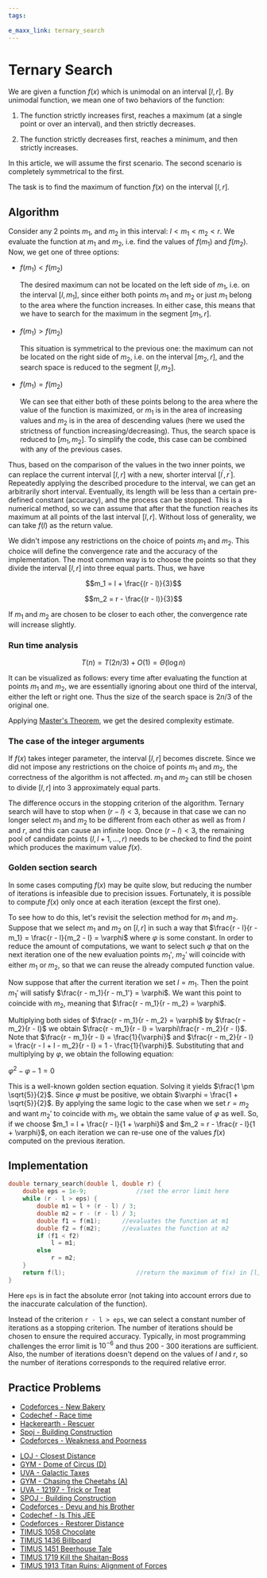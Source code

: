 ```yaml
---
tags:
  
e_maxx_link: ternary_search
---	
```


# Ternary Search

We are given a function $f(x)$ which is unimodal on an interval $[l, r]$. By unimodal function, we mean one of two behaviors of the function: 

1. The function strictly increases first, reaches a maximum (at a single point or over an interval), and then strictly decreases.

2. The function strictly decreases first, reaches a minimum, and then strictly increases.

In this article, we will assume the first scenario.
The second scenario is completely symmetrical to the first.

The task is to find the maximum of function $f(x)$ on the interval $[l, r]$.

## Algorithm

Consider any 2 points $m_1$, and $m_2$ in this interval: $l < m_1 < m_2 < r$. We evaluate the function at $m_1$ and $m_2$, i.e. find the values of $f(m_1)$ and $f(m_2)$. Now, we get one of three options:

-   $f(m_1) < f(m_2)$

    The desired maximum can not be located on the left side of $m_1$, i.e. on the interval $[l, m_1]$, since either both points $m_1$ and $m_2$ or just $m_1$ belong to the area where the function increases. In either case, this means that we have to search for the maximum in the segment $[m_1, r]$.

-   $f(m_1) > f(m_2)$

    This situation is symmetrical to the previous one: the maximum can not be located on the right side of $m_2$, i.e. on the interval $[m_2, r]$, and the search space is reduced to the segment $[l, m_2]$.

-   $f(m_1) = f(m_2)$

    We can see that either both of these points belong to the area where the value of the function is maximized, or $m_1$ is in the area of increasing values and $m_2$ is in the area of descending values (here we used the strictness of function increasing/decreasing). Thus, the search space is reduced to $[m_1, m_2]$. To simplify the code, this case can be combined with any of the previous cases.

Thus, based on the comparison of the values in the two inner points, we can replace the current interval $[l, r]$ with a new, shorter interval $[l^\prime, r^\prime]$. Repeatedly applying the described procedure to the interval, we can get an arbitrarily short interval. Eventually, its length will be less than a certain pre-defined constant (accuracy), and the process can be stopped. This is a numerical method, so we can assume that after that the function reaches its maximum at all points of the last interval $[l, r]$. Without loss of generality, we can take $f(l)$ as the return value.

We didn't impose any restrictions on the choice of points $m_1$ and $m_2$. This choice will define the convergence rate and the accuracy of the implementation. The most common way is to choose the points so that they divide the interval $[l, r]$ into three equal parts. Thus, we have

$$m_1 = l + \frac{(r - l)}{3}$$

$$m_2 = r - \frac{(r - l)}{3}$$ 

If $m_1$ and $m_2$ are chosen to be closer to each other, the convergence rate will increase slightly.

### Run time analysis

$$T(n) = T({2n}/{3}) + O(1) = \Theta(\log n)$$

It can be visualized as follows: every time after evaluating the function at points $m_1$ and $m_2$, we are essentially ignoring about one third of the interval, either the left or right one. Thus the size of the search space is ${2n}/{3}$ of the original one. 

Applying [Master's Theorem](https://en.wikipedia.org/wiki/Master_theorem_(analysis_of_algorithms)), we get the desired complexity estimate.

### The case of the integer arguments

If $f(x)$ takes integer parameter, the interval $[l, r]$ becomes discrete. Since we did not impose any restrictions on the choice of points $m_1$ and $m_2$, the correctness of the algorithm is not affected. $m_1$ and $m_2$ can still be chosen to divide $[l, r]$ into 3 approximately equal parts.

The difference occurs in the stopping criterion of the algorithm. Ternary search will have to stop when $(r - l) < 3$, because in that case we can no longer select $m_1$ and $m_2$ to be different from each other as well as from $l$ and $r$, and this can cause an infinite loop. Once $(r - l) < 3$, the remaining pool of candidate points $(l, l + 1, \ldots, r)$ needs to be checked to find the point which produces the maximum value $f(x)$.

### Golden section search

In some cases computing $f(x)$ may be quite slow, but reducing the number of iterations is infeasible due to precision issues. Fortunately, it is possible to compute $f(x)$ only once at each iteration (except the first one).

To see how to do this, let's revisit the selection method for $m_1$ and $m_2$. Suppose that we select $m_1$ and $m_2$ on $[l, r]$ in such a way that $\frac{r - l}{r - m_1} = \frac{r - l}{m_2 - l} = \varphi$ where $\varphi$ is some constant. In order to reduce the amount of computations, we want to select such $\varphi$ that on the next iteration one of the new evaluation points $m_1'$, $m_2'$ will coincide with either $m_1$ or $m_2$, so that we can reuse the already computed function value.

Now suppose that after the current iteration we set $l = m_1$. Then the point $m_1'$ will satisfy $\frac{r - m_1}{r - m_1'} = \varphi$. We want this point to coincide with $m_2$, meaning that $\frac{r - m_1}{r - m_2} = \varphi$.

Multiplying both sides of $\frac{r - m_1}{r - m_2} = \varphi$ by $\frac{r - m_2}{r - l}$ we obtain $\frac{r - m_1}{r - l} = \varphi\frac{r - m_2}{r - l}$. Note that $\frac{r - m_1}{r - l} = \frac{1}{\varphi}$ and $\frac{r - m_2}{r - l} = \frac{r - l + l - m_2}{r - l} = 1 - \frac{1}{\varphi}$. Substituting that and multiplying by $\varphi$, we obtain the following equation:

$\varphi^2 - \varphi - 1 = 0$

This is a well-known golden section equation. Solving it yields $\frac{1 \pm \sqrt{5}}{2}$. Since $\varphi$ must be positive, we obtain $\varphi = \frac{1 + \sqrt{5}}{2}$. By applying the same logic to the case when we set $r = m_2$ and want $m_2'$ to coincide with $m_1$, we obtain the same value of $\varphi$ as well. So, if we choose $m_1 = l + \frac{r - l}{1 + \varphi}$ and $m_2 = r - \frac{r - l}{1 + \varphi}$, on each iteration we can re-use one of the values $f(x)$ computed on the previous iteration.

## Implementation

```cpp
double ternary_search(double l, double r) {
	double eps = 1e-9;				//set the error limit here
	while (r - l > eps) {
		double m1 = l + (r - l) / 3;
		double m2 = r - (r - l) / 3;
		double f1 = f(m1);		//evaluates the function at m1
		double f2 = f(m2);		//evaluates the function at m2
		if (f1 < f2)
			l = m1;
		else
			r = m2;
	}
	return f(l);					//return the maximum of f(x) in [l, r]
}
```

Here `eps` is in fact the absolute error (not taking into account errors due to the inaccurate calculation of the function).

Instead of the criterion `r - l > eps`, we can select a constant number of iterations as a stopping criterion. The number of iterations should be chosen to ensure the required accuracy. Typically, in most programming challenges the error limit is ${10}^{-6}$ and thus 200 - 300 iterations are sufficient. Also, the number of iterations doesn't depend on the values of $l$ and $r$, so the number of iterations corresponds to the required relative error.

## Practice Problems

- [Codeforces - New Bakery](https://codeforces.com/problemset/problem/1978/B)
- [Codechef - Race time](https://www.codechef.com/problems/AMCS03)
- [Hackerearth - Rescuer](https://www.hackerearth.com/problem/algorithm/rescuer-2d2495cb/)
- [Spoj - Building Construction](http://www.spoj.com/problems/KOPC12A/)
- [Codeforces - Weakness and Poorness](http://codeforces.com/problemset/problem/578/C)
* [LOJ - Closest Distance](http://lightoj.com/volume_showproblem.php?problem=1146)
* [GYM - Dome of Circus (D)](http://codeforces.com/gym/101309)
* [UVA - Galactic Taxes](https://uva.onlinejudge.org/index.php?option=com_onlinejudge&Itemid=8&page=show_problem&problem=4898)
* [GYM - Chasing the Cheetahs (A)](http://codeforces.com/gym/100829)
* [UVA - 12197 - Trick or Treat](https://uva.onlinejudge.org/index.php?option=com_onlinejudge&Itemid=8&page=show_problem&problem=3349)
* [SPOJ - Building Construction](http://www.spoj.com/problems/KOPC12A/)
* [Codeforces - Devu and his Brother](https://codeforces.com/problemset/problem/439/D)
* [Codechef - Is This JEE ](https://www.codechef.com/problems/ICM2003)
* [Codeforces - Restorer Distance](https://codeforces.com/contest/1355/problem/E)
* [TIMUS 1058 Chocolate](https://acm.timus.ru/problem.aspx?space=1&num=1058)
* [TIMUS 1436 Billboard](https://acm.timus.ru/problem.aspx?space=1&num=1436)
* [TIMUS 1451 Beerhouse Tale](https://acm.timus.ru/problem.aspx?space=1&num=1451)
* [TIMUS 1719 Kill the Shaitan-Boss](https://acm.timus.ru/problem.aspx?space=1&num=1719)
* [TIMUS 1913 Titan Ruins: Alignment of Forces](https://acm.timus.ru/problem.aspx?space=1&num=1913)

